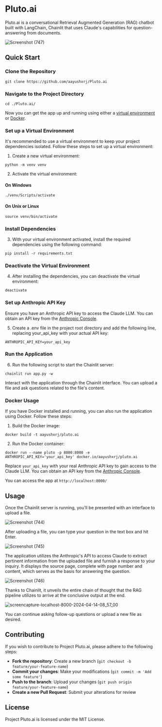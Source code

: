 # Pluto.ai

Pluto.ai is a conversational Retrieval Augmented Generation (RAG) chatbot built with LangChain, Chainlit that uses Claude's capabilities for question-answering from documents.

![Screenshot (747)](https://github.com/aayushxrj/Pluto.ai/assets/111623667/2cec03e1-1016-440f-875b-1901b34f166c)

## Quick Start

### Clone the Repository

```
git clone https://github.com/aayushxrj/Pluto.ai
```

### Navigate to the Project Directory

```
cd ./Pluto.ai/
```

Now you can get the app up and running using either a [virtual environment](https://docs.python.org/3/library/venv.html) or [Docker](https://www.docker.com/).

### Set up a Virtual Environment

It's recommended to use a virtual environment to keep your project dependencies isolated. Follow these steps to set up a virtual environment:

1. Create a new virtual environment:

```
python -m venv venv
```

2. Activate the virtual environment:

#### On Windows
```
./venv/Scripts/activate
```
#### On Unix or Linux
```
source venv/bin/activate
```

### Install Dependencies
3. With your virtual environment activated, install the required dependencies using the following command:

```
pip install -r requirements.txt
```

### Deactivate the Virtual Environment
4. After installing the dependencies, you can deactivate the virtual environment:

```
deactivate
```

### Set up Anthropic API Key
Ensure you have an Anthropic API key to access the Claude LLM. You can obtain an API key from the [Anthropic Console](https://console.anthropic.com/dashboard).

5. Create a .env file in the project root directory and add the following line, replacing your_api_key with your actual API key:

```
ANTHROPIC_API_KEY=your_api_key
```

### Run the Application
6. Run the following script to start the Chainlit server:
```
chainlit run app.py -w
```

Interact with the application through the Chainlit interface. You can upload a file and ask questions related to the file's content.

### Docker Usage

If you have Docker installed and running, you can also run the application using Docker. Follow these steps:

1. Build the Docker image:

```
docker build -t aayushxrj/pluto.ai
```

2. Run the Docker container:

```
docker run --name pluto -p 8000:8000 -e ANTHROPIC_API_KEY='your_api_key' docker.io/aayushxrj/pluto.ai
```

Replace `your_api_key` with your real Anthropic API key to gain access to the Claude LLM. You can obtain an API key from the [Anthropic Console](https://console.anthropic.com/dashboard).

You can access the app at `http://localhost:8000/`

## Usage

Once the Chainlit server is running, you'll be presented with an interface to upload a file.

![Screenshot (744)](https://github.com/aayushxrj/Pluto.ai/assets/111623667/b5ca305a-de88-475b-9db8-02119db42439)

After uploading a file, you can type your question in the text box and hit Enter.

![Screenshot (745)](https://github.com/aayushxrj/Pluto.ai/assets/111623667/0494108b-d8d3-4f4f-a779-48bad4b75dfd)


The application utilizes the Anthropic's API to access Claude to extract pertinent information from the uploaded file and furnish a response to your inquiry. It displays the source page, complete with page number and content, which serves as the basis for answering the question.

![Screenshot (746)](https://github.com/aayushxrj/Pluto.ai/assets/111623667/f3e8c33d-1a9b-4d14-988c-02700e51d466)

Thanks to Chainlit, it unveils the entire chain of thought that the RAG pipeline utilizes to arrive at the conclusive output at the end.

![screencapture-localhost-8000-2024-04-14-08_57_00](https://github.com/aayushxrj/Pluto.ai/assets/111623667/f13ad146-0222-4d74-a5ec-004cb8ee9ad7)

You can continue asking follow-up questions or upload a new file as desired.

## Contributing

If you wish to contribute to Project Pluto.ai, please adhere to the following steps:

- **Fork the repository**: Create a new branch (`git checkout -b feature/your-feature-name`)
- **Commit your changes**: Make your modifications (`git commit -m 'Add some feature'`)
- **Push to the branch**: Upload your changes (`git push origin feature/your-feature-name`)
- **Create a new Pull Request**: Submit your alterations for review

## License

Project Pluto.ai is licensed under the MIT License.

